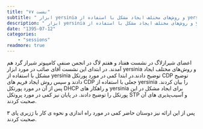```yaml
---
title: "نشست ۷۷"
subtitle: " ابزار yersinia و روش‌های مختلف ایجاد مشکل با استفاده از yersinia "
description: " ابزار yersinia و روش‌های مختلف ایجاد مشکل با استفاده از yersinia "
date: "1395-07-12"
categories:
    - "sessions"
readmore: true
---
```

اعضای شیرازلاگ در نشست هفتاد و هفتم لاگ در انجمن صنفی کامپیوتر شیراز گرد هم آمدند. در ابتدای این نشست آقای صائب در مورد ابزار yersinia و روش‌های مختلف ایجاد مشکل با استفاده از yersinia توضیح دادند.در ابتدا کمی در مورد پورتکل CDP توضیح دادند و سپس روش ایجاد فریم های CDP جعلی با استفاده از yersinia را بیان کردند. پس از آن در مورد پورتکل DHCP و راهکار های yersinia برای ایجاد مشکل در این پورتکل را توضیح دادند. در پایان نیز کمی در مورد پروتکل STP و آسیب‌پذیری های آن صحبت کردند.

پس از این ارائه نیز دوستان حاضر کمی در مورد راه اندازی و نحوه ی کار با رَزبری پای ۳ صحبت کردند.

